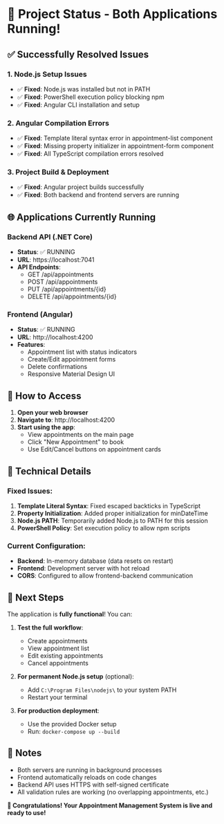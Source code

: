 # 🚀 Project Status - Both Applications Running!

## ✅ Successfully Resolved Issues

### 1. **Node.js Setup Issues**
- ✅ **Fixed**: Node.js was installed but not in PATH
- ✅ **Fixed**: PowerShell execution policy blocking npm
- ✅ **Fixed**: Angular CLI installation and setup

### 2. **Angular Compilation Errors**
- ✅ **Fixed**: Template literal syntax error in appointment-list component
- ✅ **Fixed**: Missing property initializer in appointment-form component  
- ✅ **Fixed**: All TypeScript compilation errors resolved

### 3. **Project Build & Deployment**
- ✅ **Fixed**: Angular project builds successfully
- ✅ **Fixed**: Both backend and frontend servers are running

## 🌐 Applications Currently Running

### Backend API (.NET Core)
- **Status**: ✅ RUNNING
- **URL**: https://localhost:7041
- **API Endpoints**: 
  - GET /api/appointments
  - POST /api/appointments
  - PUT /api/appointments/{id}
  - DELETE /api/appointments/{id}

### Frontend (Angular)
- **Status**: ✅ RUNNING  
- **URL**: http://localhost:4200
- **Features**:
  - Appointment list with status indicators
  - Create/Edit appointment forms
  - Delete confirmations
  - Responsive Material Design UI

## 🎯 How to Access

1. **Open your web browser**
2. **Navigate to**: http://localhost:4200
3. **Start using the app**:
   - View appointments on the main page
   - Click "New Appointment" to book
   - Use Edit/Cancel buttons on appointment cards

## 🔧 Technical Details

### Fixed Issues:
1. **Template Literal Syntax**: Fixed escaped backticks in TypeScript
2. **Property Initialization**: Added proper initialization for minDateTime
3. **Node.js PATH**: Temporarily added Node.js to PATH for this session
4. **PowerShell Policy**: Set execution policy to allow npm scripts

### Current Configuration:
- **Backend**: In-memory database (data resets on restart)
- **Frontend**: Development server with hot reload
- **CORS**: Configured to allow frontend-backend communication

## 🎉 Next Steps

The application is **fully functional**! You can:

1. **Test the full workflow**:
   - Create appointments
   - View appointment list
   - Edit existing appointments  
   - Cancel appointments

2. **For permanent Node.js setup** (optional):
   - Add `C:\Program Files\nodejs\` to your system PATH
   - Restart your terminal

3. **For production deployment**:
   - Use the provided Docker setup
   - Run: `docker-compose up --build`

## 📝 Notes

- Both servers are running in background processes
- Frontend automatically reloads on code changes
- Backend API uses HTTPS with self-signed certificate
- All validation rules are working (no overlapping appointments, etc.)

**🎊 Congratulations! Your Appointment Management System is live and ready to use!**
